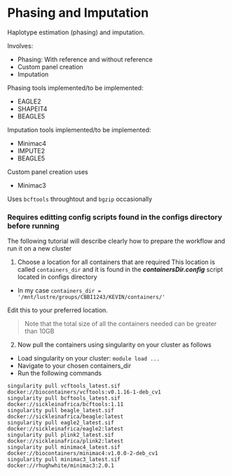 # Phasing and Imputation
Haplotype estimation (phasing) and imputation.

Involves:

- Phasing: With reference and without reference
- Custom panel creation
- Imputation

Phasing tools implemented/to be implemented:
- EAGLE2
- SHAPEIT4
- BEAGLE5

Imputation tools implemented/to be implemented:
- Minimac4
- IMPUTE2
- BEAGLE5

Custom panel creation uses
- Minimac3

Uses ```bcftools``` throughtout and ```bgzip``` occasionally


### Requires editting config scripts found in the configs directory before running

The following tutorial will describe clearly how to prepare the workflow and run it on a new cluster

1) Choose a location for all containers that are required
This location is called ```containers_dir``` 
and it is found in the ***containersDir.config*** script located in configs directory

  * In my case ```containers_dir = '/mnt/lustre/groups/CBBI1243/KEVIN/containers/'``` 

Edit this to your preferred location. 

> Note that the total size of all the containers needed can be greater than 10GB

2) Now pull the containers using singularity on your cluster as follows
  * Load singularity on your cluster: ```module load ...```
  * Navigate to your chosen containers_dir
  * Run the following commands
  ```
  singularity pull vcftools_latest.sif docker://biocontainers/vcftools:v0.1.16-1-deb_cv1
  singularity pull bcftools_latest.sif docker://sickleinafrica/bcftools:1.11
  singularity pull beagle_latest.sif docker://sickleinafrica/beagle:latest
  singularity pull eagle2_latest.sif docker://sickleinafrica/eagle2:latest
  singularity pull plink2_latest.sif docker://sickleinafrica/plink2:latest
  singularity pull minimac4_latest.sif docker://biocontainers/minimac4:v1.0.0-2-deb_cv1
  singularity pull minimac3_latest.sif docker://rhughwhite/minimac3:2.0.1
  ```
